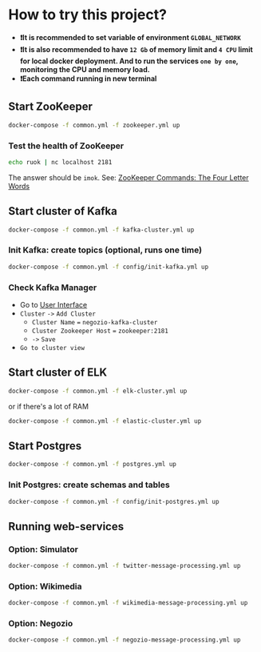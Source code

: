 # How to try this project?

* **❗It is recommended to set variable of environment `GLOBAL_NETWORK`**
* **❗It is also recommended to have `12 Gb` of memory limit and `4 CPU` limit for local docker deployment. And to run
  the services `one by one`, monitoring the CPU and memory load.**
* **❗Each command running in new terminal**


## Start ZooKeeper

```sh
docker-compose -f common.yml -f zookeeper.yml up
```

### Test the health of ZooKeeper

```sh
echo ruok | nc localhost 2181
```

The answer should be `imok`.
See: [ZooKeeper Commands: The Four Letter Words](https://zookeeper.apache.org/doc/r3.1.2/zookeeperAdmin.html#sc_zkCommands)


## Start cluster of Kafka

```sh
docker-compose -f common.yml -f kafka-cluster.yml up
```

### Init Kafka: create topics (optional, runs one time)

```sh
docker-compose -f common.yml -f config/init-kafka.yml up
```

### Check Kafka Manager

- Go to [User Interface](http://localhost:9000/)
- `Cluster` `->` `Add Cluster`
    - `Cluster Name` `=` `negozio-kafka-cluster`
    - `Cluster Zookeeper Host` `=` `zookeeper:2181`
    - `->` `Save`
- `Go to cluster view`


## Start cluster of ELK

```sh
docker-compose -f common.yml -f elk-cluster.yml up
```
or if there's a lot of RAM
```sh
docker-compose -f common.yml -f elastic-cluster.yml up
```


## Start Postgres

```sh
docker-compose -f common.yml -f postgres.yml up
```

### Init Postgres: create schemas and tables

```sh
docker-compose -f common.yml -f config/init-postgres.yml up
```


## Running web-services

### Option: Simulator

```sh
docker-compose -f common.yml -f twitter-message-processing.yml up
```

### Option: Wikimedia

```sh
docker-compose -f common.yml -f wikimedia-message-processing.yml up
```

### Option: Negozio

```sh
docker-compose -f common.yml -f negozio-message-processing.yml up
```

